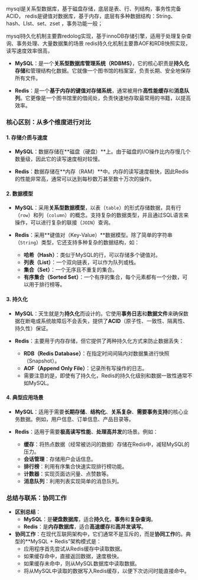 mysql是关系型数据库，基于磁盘存储，底层是表、行、列结构，事务性完备ACID， redis是键值对数据库，基于内存，底层有多种数据结构：String、hash、LIst、set、zset ，事务功能一般；

mysql持久化机制主要靠redolog实现，基于innoDB存储引擎，适用于处理复杂查询、事务处理、大量数据集的场景 redis持久化机制主要靠AOF和RDB快照实现，读写速度效率很高，

- **MySQL**：是一个**关系型数据库管理系统（RDBMS）**，它的核心职责是**持久化存储**和管理结构化数据。它就像一个图书馆的档案室，负责长期、安全地保存所有文件。
    
- **Redis**：是一个**基于内存的键值对存储系统**，通常被用作**高性能缓存**和**消息队列**。它更像是一个图书馆里的借阅处，负责快速地存取最常用的书籍，以提高效率。

### **核心区别：从多个维度进行对比**

#### 1. 存储介质与速度

- **MySQL**：数据存储在**磁盘（硬盘）**上。由于磁盘的I/O操作比内存慢几个数量级，因此它的读写速度相对较慢。
    
- **Redis**：数据存储在**内存（RAM）**中。内存的读写速度极快，因此Redis的性能非常高，通常可以达到每秒数万甚至数十万次的操作。
#### 2. 数据模型

- **MySQL**：采用**关系型数据模型**，以表（`table`）的形式存储数据，具有行（`row`）和列（`column`）的概念。支持复杂的数据类型，并且通过SQL语言来操作，可以进行复杂的联接（`JOIN`）查询。
    
- **Redis**：采用**键值对（Key-Value）**数据模型。除了简单的字符串（`String`）类型，它还支持多种复杂的数据结构，如：
    
    - **哈希（Hash）**：类似于MySQL的行，可以存储多个键值对。
    - **列表（List）**：一个双向链表，可以作为队列或栈。
    - **集合（Set）**：一个无序且不重复的集合。
    - **有序集合（Sorted Set）**：一个有序的集合，每个元素都有一个分数，可以用于排行榜等。

#### 3. 持久化

- **MySQL**：天生就是为**持久化**而设计的。它使用**事务日志**和**数据文件**来确保数据在断电或系统故障后不会丢失，提供了**ACID**（原子性、一致性、隔离性、持久性）保证。
    
- **Redis**：主要用于内存存储，但它提供了两种持久化方式来防止数据丢失：
    - **RDB（Redis Database）**：在指定时间间隔内对数据集进行快照（Snapshot）。
    - **AOF（Append Only File）**：记录所有写操作的日志。
    - 需要注意的是，即使有了持久化，Redis的持久化级别和数据一致性通常不如MySQL。

#### 4. 典型应用场景

- **MySQL**：适用于需要**长期存储**、**结构化**、**关系复杂**、**需要事务支持**的核心业务数据。例如，用户信息、订单信息、产品目录等。
    
- **Redis**：适用于需要**极高读写性能**、**处理高并发**的场景。例如：
    - **缓存**：将热点数据（经常被访问的数据）存储在Redis中，减轻MySQL的压力。
    - **会话管理**：存储用户会话信息。
    - **排行榜**：利用有序集合快速实现排行榜功能。
    - **计数器**：实现页面访问量、点赞数等。
    - **消息队列**：利用列表实现简单的消息队列。
### **总结与联系：协同工作**

- **区别总结**：
    - **MySQL**：是**硬盘数据库**，适合**持久化**，**事务**和**复杂查询**。
    - **Redis**：是**内存数据库**，适合**高速缓存**和**高并发读写**。
- **协同工作**：在现代互联网架构中，它们通常不是互斥的，而是**协同工作**的。典型的**MySQL + Redis”架构模式是：
    - 应用程序首先尝试从Redis缓存中读取数据。
    - 如果缓存命中，直接返回数据，速度极快。
    - 如果缓存未命中，则从MySQL数据库中读取数据。
    - 将从MySQL中读取的数据写入Redis缓存，以便下次访问时能直接命中。